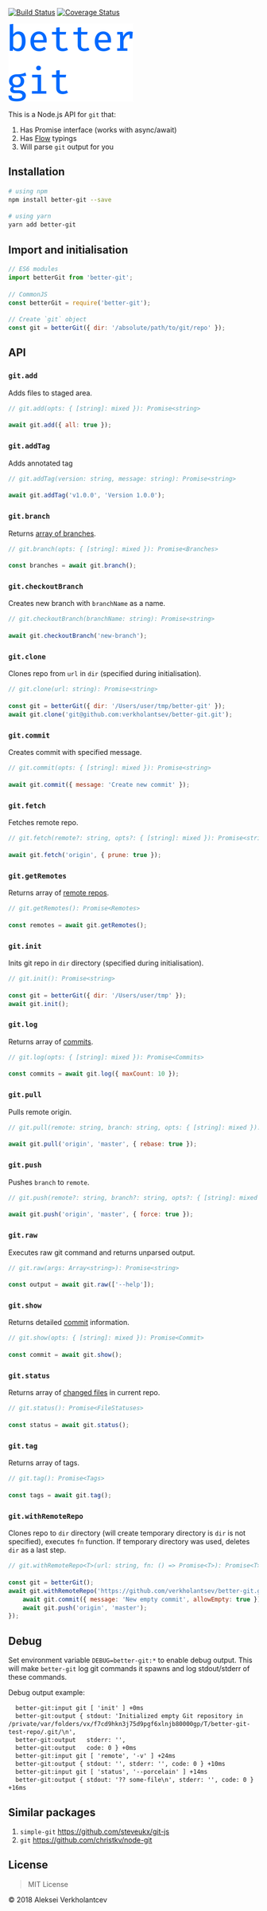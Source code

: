 [![Build Status](https://travis-ci.org/verkholantsev/better-git.svg?branch=master)](https://travis-ci.org/verkholantsev/better-git)
[![Coverage Status](https://coveralls.io/repos/github/verkholantsev/better-git/badge.svg?branch=master)](https://coveralls.io/github/verkholantsev/better-git?branch=master)

<img src="assets/better-git.png?raw=true" width="251px"/>

This is a Node.js API for `git` that:

1.  Has Promise interface (works with async/await)
2.  Has [Flow](https://flow.org/) typings
3.  Will parse `git` output for you

## Installation

```sh
# using npm
npm install better-git --save

# using yarn
yarn add better-git
```

## Import and initialisation

```js
// ES6 modules
import betterGit from 'better-git';

// CommonJS
const betterGit = require('better-git');

// Create `git` object
const git = betterGit({ dir: '/absolute/path/to/git/repo' });
```

## API

### `git.add`

Adds files to staged area.

```js
// git.add(opts: { [string]: mixed }): Promise<string>

await git.add({ all: true });
```

### `git.addTag`

Adds annotated tag

```js
// git.addTag(version: string, message: string): Promise<string>

await git.addTag('v1.0.0', 'Version 1.0.0');
```

### `git.branch`

Returns [array of branches](https://github.com/verkholantsev/better-git/blob/master/src/parse-branches.js#L5).

```js
// git.branch(opts: { [string]: mixed }): Promise<Branches>

const branches = await git.branch();
```

### `git.checkoutBranch`

Creates new branch with `branchName` as a name.

```js
// git.checkoutBranch(branchName: string): Promise<string>

await git.checkoutBranch('new-branch');
```

### `git.clone`

Clones repo from `url` in `dir` (specified during initialisation).

```js
// git.clone(url: string): Promise<string>

const git = betterGit({ dir: '/Users/user/tmp/better-git' });
await git.clone('git@github.com:verkholantsev/better-git.git');
```

### `git.commit`

Creates commit with specified message.

```js
// git.commit(opts: { [string]: mixed }): Promise<string>

await git.commit({ message: 'Create new commit' });
```

### `git.fetch`

Fetches remote repo.

```js
// git.fetch(remote?: string, opts?: { [string]: mixed }): Promise<string>

await git.fetch('origin', { prune: true });
```

### `git.getRemotes`

Returns array of [remote repos](https://github.com/verkholantsev/better-git/blob/master/src/parse-remotes.js#L5).

```js
// git.getRemotes(): Promise<Remotes>

const remotes = await git.getRemotes();
```

### `git.init`

Inits git repo in `dir` directory (specified during initialisation).

```js
// git.init(): Promise<string>

const git = betterGit({ dir: '/Users/user/tmp' });
await git.init();
```

### `git.log`

Returns array of [commits](https://github.com/verkholantsev/better-git/blob/master/src/parse-commits.js#L21).

```js
// git.log(opts: { [string]: mixed }): Promise<Commits>

const commits = await git.log({ maxCount: 10 });
```

### `git.pull`

Pulls remote origin.

```js
// git.pull(remote: string, branch: string, opts: { [string]: mixed }): Promise<string>

await git.pull('origin', 'master', { rebase: true });
```

### `git.push`

Pushes `branch` to `remote`.

```js
// git.push(remote?: string, branch?: string, opts?: { [string]: mixed }): Promise<string>

await git.push('origin', 'master', { force: true });
```

### `git.raw`

Executes raw git command and returns unparsed output.

```js
// git.raw(args: Array<string>): Promise<string>

const output = await git.raw(['--help']);
```

### `git.show`

Returns detailed [commit](https://github.com/verkholantsev/better-git/blob/master/src/parse-commits.js#L9) information.

```js
// git.show(opts: { [string]: mixed }): Promise<Commit>

const commit = await git.show();
```

### `git.status`

Returns array of [changed files](https://github.com/verkholantsev/better-git/blob/master/src/parse-status.js#L16) in
current repo.

```js
// git.status(): Promise<FileStatuses>

const status = await git.status();
```

### `git.tag`

Returns array of tags.

```js
// git.tag(): Promise<Tags>

const tags = await git.tag();
```

### `git.withRemoteRepo`

Clones repo to `dir` directory (will create temporary directory is `dir` is not specified), executes `fn` function.
If temporary directory was used, deletes `dir` as a last step.

```js
// git.withRemoteRepo<T>(url: string, fn: () => Promise<T>): Promise<T>

const git = betterGit();
await git.withRemoteRepo('https://github.com/verkholantsev/better-git.git', async () => {
    await git.commit({ message: 'New empty commit', allowEmpty: true });
    await git.push('origin', 'master');
});
```

## Debug

Set environment variable `DEBUG=better-git:*` to enable debug output. This will make `better-git` log git commands it
spawns and log stdout/stderr of these commands.

Debug output example:

```
  better-git:input git [ 'init' ] +0ms
  better-git:output { stdout: 'Initialized empty Git repository in /private/var/folders/vx/f7cd9hkn3j75d9pgf6xlnjb80000gp/T/better-git-test-repo/.git/\n',
  better-git:output   stderr: '',
  better-git:output   code: 0 } +0ms
  better-git:input git [ 'remote', '-v' ] +24ms
  better-git:output { stdout: '', stderr: '', code: 0 } +10ms
  better-git:input git [ 'status', '--porcelain' ] +14ms
  better-git:output { stdout: '?? some-file\n', stderr: '', code: 0 } +16ms
```

## Similar packages

1.  `simple-git` https://github.com/steveukx/git-js
2.  `git` https://github.com/christkv/node-git

## License

> MIT License

&copy; 2018 Aleksei Verkholantcev
